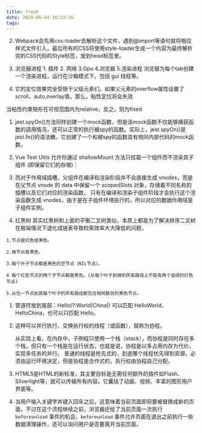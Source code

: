 ```yaml
---
title: fresh
date: 2020-06-04 10:33:26
tags:
---
```


2. Webpack会先用css-loader去解析这个文件，遇到@import等语句就将相应样式文件引入，最后所有的CSS将使用style-loader生成一个内容为最终解析完的CSS代码的Style标签，放到head标签里。
 
4. 浏览器进程 1. 插件 2. 网络 3.Gpu 4.浏览器 5.渲染进程 浏览器为每个tab创建一个渲染进程，运行在沙箱模式下。包括 gui 线程等。

2. 它的定位效果完全受限于父级元素们。如果父元素的overflow属性设置了scroll，auto,overlay值，那么，粘性定位将会失效

  当粘性约束矩形在可视范围内为relative，反之，则为fixed

1.  jest.spyOn()方法同样创建一个mock函数，但是该mock函数不仅能够捕获函数的调用情况，还可以正常的执行被spy的函数。实际上，jest.spyOn()是jest.fn()的语法糖，它创建了一个和被spy的函数具有相同内部代码的mock函数。
 
2.  Vue Test Utils 允许你通过 shallowMount 方法只挂载一个组件而不渲染其子组件 (即保留它们的存根)：
    
 

12. 而对于作用域插槽，父组件在编译和渲染阶段并不会直接生成 vnodes，而是在父节点 vnode 的 data 中保留一个 scopedSlots 对象，存储着不同名称的插槽以及它们对应的渲染函数，
只有在编译和渲染子组件阶段才会执行这个渲染函数生成 vnodes，由于是在子组件环境执行的，所以对应的数据作用域是子组件实例。


1. 红黑树
其实红黑树和上面的平衡二叉树类似，本质上都是为了解决排序二叉树在极端情况下退化成链表导致检索效率大大降低的问题，
```text
1.节点是红色或黑色。

2.根节点是黑色。

3.每个叶子节点都是黑色的空节点（NIL节点）。

4 每个红色节点的两个子节点都是黑色。(从每个叶子到根的所有路径上不能有两个连续的红色节点)

5.从任一节点到其每个叶子的所有路径都包含相同数目的黑色节点。

```

1. 管道符放到尾部：Hello(?:World|China|) 可以匹配 HelloWorld、HelloChina，也可以只匹配 Hello。

2. 这种可以并行执行、交换执行权的线程（或函数），就称为协程。
   
   从实现上看，在内存中，子例程只使用一个栈（stack），而协程是同时存在多个栈，但只有一个栈是在运行状态，也就是说，协程是以多占用内存为代价，实现多任务的并行。
   普通的线程是抢先式的，到底哪个线程优先得到资源，必须由运行环境决定，但是协程是合作式的，执行权由协程自己分配。
   
3. HTML5是HTML的新标准，其主要目标是无需任何额外的插件如Flash、Silverlight等，就可以传输所有内容。它囊括了动画、视频、丰富的图形用户界面等。


12. 当用户输入关键字并键入回车之后，这意味着当前页面即将要被替换成新的页面，不过在这个流程继续之前，浏览器还给了当前页面一次执行 `beforeunload` 事件的机会，`beforeunload` 事件允许页面在退出之前执行一些数据清理操作，还可以询问用户是否要离开当前页面。

